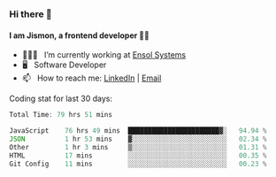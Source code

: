 ### Hi there 👋

#### I am Jismon, a frontend developer 👦🏻

- 🧑🏻‍💻   &nbsp; I’m currently working at <a href='https://www.ensolsystems.com/' target="_blank">Ensol Systems</a>
- 🖥   &nbsp; Software Developer
- 📫   &nbsp; How to reach me: <a href='https://www.linkedin.com/in/jismonthomas/'>LinkedIn</a> | <a href='mailto:hellojismonthomas@gmail.com'>Email</a>

Coding stat for last 30 days:
<!--START_SECTION:waka-->

```javascript
Total Time: 79 hrs 51 mins

JavaScript    76 hrs 49 mins  ███████████████████████▓░   94.94 %
JSON          1 hr 53 mins    ▓░░░░░░░░░░░░░░░░░░░░░░░░   02.34 %
Other         1 hr 3 mins     ▒░░░░░░░░░░░░░░░░░░░░░░░░   01.31 %
HTML          17 mins         ░░░░░░░░░░░░░░░░░░░░░░░░░   00.35 %
Git Config    11 mins         ░░░░░░░░░░░░░░░░░░░░░░░░░   00.23 %
```

<!--END_SECTION:waka-->

<!--
**jismonthomas/jismonthomas** is a ✨ _special_ ✨ repository because its `README.md` (this file) appears on your GitHub profile.

Here are some ideas to get you started:

- 🔭 I’m currently working on ...
- 🌱 I’m currently learning ...
- 👯 I’m looking to collaborate on ...
- 🤔 I’m looking for help with ...
- 💬 Ask me about ...
- 📫 How to reach me: ...
- 😄 Pronouns: ...
- ⚡ Fun fact: ...
-->

